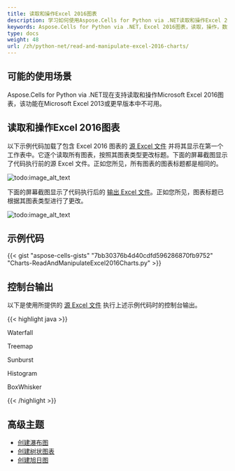 ```yaml
---
title: 读取和操作Excel 2016图表
description: 学习如何使用Aspose.Cells for Python via .NET读取和操作Excel 2016图表。我们的指南将展示如何访问和修改各种图表属性，包括数据标签、系列颜色和布局。
keywords: Aspose.Cells for Python via .NET，Excel 2016图表，读取，操作，数据标签，系列颜色，布局，层次图表，环形图表。
type: docs
weight: 48
url: /zh/python-net/read-and-manipulate-excel-2016-charts/
---
```


## **可能的使用场景**
Aspose.Cells for Python via .NET现在支持读取和操作Microsoft Excel 2016图表，该功能在Microsoft Excel 2013或更早版本中不可用。

## **读取和操作Excel 2016图表**
以下示例代码加载了包含 Excel 2016 图表的 [源 Excel 文件](22774101.xlsx) 并将其显示在第一个工作表中。它逐个读取所有图表，按照其图表类型更改标题。下面的屏幕截图显示了代码执行前的源 Excel 文件。正如您所见，所有图表的图表标题都是相同的。

![todo:image_alt_text](read-and-manipulate-excel-2016-charts_1.png)

下面的屏幕截图显示了代码执行后的 [输出 Excel 文件](22774104.xlsx)。正如您所见，图表标题已根据其图表类型进行了更改。

![todo:image_alt_text](read-and-manipulate-excel-2016-charts_2.png)

## **示例代码**
{{< gist "aspose-cells-gists" "7bb30376b4d40cdfd596286870fb9752" "Charts-ReadAndManipulateExcel2016Charts.py" >}}

## **控制台输出**
以下是使用所提供的 [源 Excel 文件](22774101.xlsx) 执行上述示例代码时的控制台输出。

{{< highlight java >}}

 Waterfall

Treemap

Sunburst

Histogram

BoxWhisker

{{< /highlight >}}


## **高级主题**
- [创建瀑布图](/cells/zh/python-net/creating-waterfall-chart/)
- [创建树状图表](/cells/zh/python-net/creating-treemap-chart/)
- [创建旭日图](/cells/zh/python-net/creating-sunburst-chart/)

